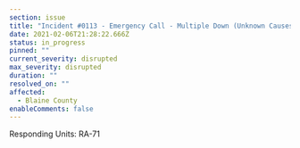 ```yaml
---
section: issue
title: "Incident #0113 - Emergency Call - Multiple Down (Unknown Causes)"
date: 2021-02-06T21:28:22.666Z
status: in_progress
pinned: ""
current_severity: disrupted
max_severity: disrupted
duration: ""
resolved_on: ""
affected:
  - Blaine County
enableComments: false
---
```

Responding Units: RA-71